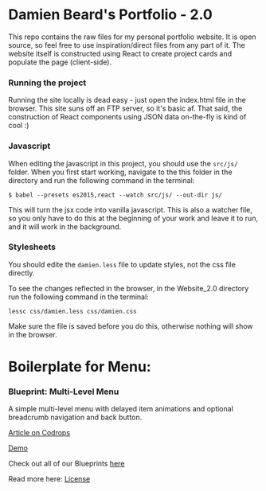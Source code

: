 # Damien Beard's Portfolio - 2.0

This repo contains the raw files for my personal portfolio website. It is open source, so feel free to use inspiration/direct files from any part of it. The website itself is constructed using React to create project cards and populate the page (client-side). 

### Running the project
Running the site locally is dead easy - just open the index.html file in the browser. This site suns off an FTP server, so it's basic af. That said, the construction of React components using JSON data on-the-fly is kind of cool :) 

### Javascript
When editing the javascript in this project, you should use the `src/js/` folder. When you first start working, navigate to the this folder in the directory and run the following command in the terminal:
```
$ babel --presets es2015,react --watch src/js/ --out-dir js/
```

This will turn the jsx code into vanilla javascript. This is also a watcher file, so you only have to do this at the beginning of your work and leave it to run, and it will work in the background.

### Stylesheets
You should edite the `damien.less` file to update styles, not the css file directly. 

To see the changes reflected in the browser, in the Website_2.0 directory run the following command in the terminal:
```
lessc css/damien.less css/damien.css
```
Make sure the file is saved before you do this, otherwise nothing will show in the browser. 

# Boilerplate for Menu:

### Blueprint: Multi-Level Menu

A simple multi-level menu with delayed item animations and optional breadcrumb navigation and back button. 

[Article on Codrops](http://tympanus.net/codrops/?p=25521)

[Demo](http://tympanus.net/Blueprints/MultiLevelMenu/)

Check out all of our Blueprints [here](http://tympanus.net/codrops/category/blueprints/)

Read more here: [License](http://tympanus.net/codrops/licensing/)
